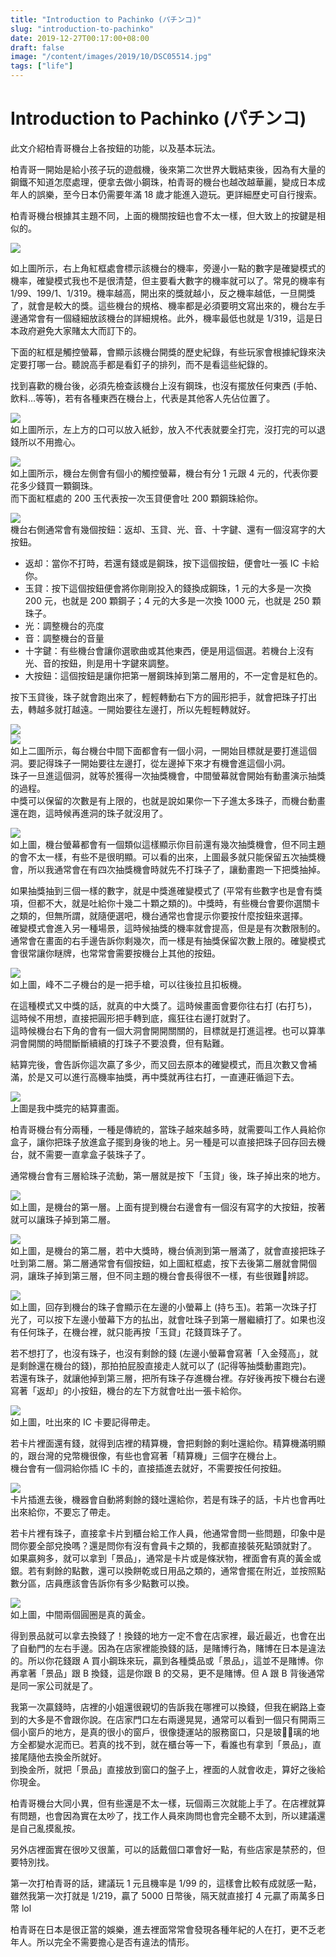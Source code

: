 ```yaml
---
title: "Introduction to Pachinko (パチンコ)"
slug: "introduction-to-pachinko"
date: 2019-12-27T00:17:00+08:00
draft: false
image: "/content/images/2019/10/DSC05514.jpg"
tags: ["life"]
---
```


# Introduction to Pachinko (パチンコ)

此文介紹柏青哥機台上各按鈕的功能，以及基本玩法。  

柏青哥一開始是給小孩子玩的遊戲機，後來第二次世界大戰結束後，因為有大量的鋼鐵不知道怎麼處理，便拿去做小鋼珠，柏青哥的機台也越改越華麗，變成日本成年人的誤樂，至今日本仍需要年滿 18 歲才能進入遊玩。更詳細歷史可自行搜索。  

柏青哥機台根據其主題不同，上面的機關按鈕也會不太一樣，但大致上的按鍵是相似的。  

![](/content/images/2019/12/probability.jpg)  

如上圖所示，右上角紅框處會標示該機台的機率，旁邊小一點的數字是確變模式的機率，確變模式我也不是很清楚，但主要看大數字的機率就可以了。常見的機率有 1/99、199/1、1/319。機率越高，開出來的獎就越小，反之機率越低，一旦開獎了，就會是較大的獎。這些機台的規格、機率都是必須要明文寫出來的，機台左手邊通常會有一個縫細放該機台的詳細規格。此外，機率最低也就是 1/319，這是日本政府避免大家賭太大而訂下的。  

下面的紅框是觸控螢幕，會顯示該機台開獎的歷史紀錄，有些玩家會根據紀錄來決定要打哪一台。聽說高手都是看釘子的排列，而不是看這些紀錄的。  

找到喜歡的機台後，必須先檢查該機台上沒有鋼珠，也沒有擺放任何東西 (手帕、飲料…等等)，若有各種東西在機台上，代表是其他客人先佔位置了。

![](/content/images/2019/12/insert-bill.jpg.jpg)  
如上圖所示，左上方的口可以放入紙鈔，放入不代表就要全打完，沒打完的可以退錢所以不用擔心。  

![](/content/images/2019/12/remain-money.jpg)  
如上圖所示，機台左側會有個小的觸控螢幕，機台有分 1 元跟 4 元的，代表你要花多少錢買一顆鋼珠。  
而下面紅框處的 200 玉代表按一次玉貸便會吐 200 顆鋼珠給你。

![](/content/images/2019/12/button.jpg)  
機台右側通常會有幾個按鈕：返却、玉貸、光、音、十字鍵、還有一個沒寫字的大按鈕。  

- 返却：當你不打時，若還有錢或是鋼珠，按下這個按鈕，便會吐一張 IC 卡給你。
- 玉貸：按下這個按鈕便會將你剛剛投入的錢換成鋼珠，1 元的大多是一次換 200 元，也就是 200 顆鋼子；4 元的大多是一次換 1000 元，也就是 250 顆珠子。
- 光：調整機台的亮度
- 音：調整機台的音量
- 十字鍵：有些機台會讓你選歌曲或其他東西，便是用這個選。若機台上沒有光、音的按鈕，則是用十字鍵來調整。
- 大按鈕：這個按鈕是讓你把第一層鋼珠掉到第二層用的，不一定會是紅色的。

按下玉貸後，珠子就會跑出來了，輕輕轉動右下方的圓形把手，就會把珠子打出去，轉越多就打越遠。一開始要往左邊打，所以先輕輕轉就好。  

![](/content/images/2019/12/target.jpg)  
![](/content/images/2019/12/target-2.jpg)  
如上二圖所示，每台機台中間下面都會有一個小洞，一開始目標就是要打進這個洞。要記得珠子一開始要往左邊打，從左邊掉下來才有機會進這個小洞。  
珠子一旦進這個洞，就等於獲得一次抽獎機會，中間螢幕就會開始有動畫演示抽獎的過程。  
中獎可以保留的次數是有上限的，也就是說如果你一下子進太多珠子，而機台動畫還在跑，這時候再進洞的珠子就沒用了。  

![](/content/images/2019/12/remain-shot.jpg)  
如上圖，機台螢幕都會有一個類似這樣顯示你目前還有幾次抽獎機會，但不同主題的會不太一樣，有些不是很明顯。可以看的出來，上圖最多就只能保留五次抽獎機會，所以我通常會在有四次抽獎機會時就先不打珠子了，讓動畫跑一下把獎抽掉。  

如果抽獎抽到三個一樣的數字，就是中獎進確變模式了 (平常有些數字也是會有獎項，但都不大，就是吐給你十幾二十顆之類的)。中獎時，有些機台會要你選關卡之類的，但無所謂，就隨便選吧，機台通常也會提示你要按什麼按鈕來選擇。  
確變模式會進入另一種場景，這時候抽獎的機率就會提高，但是是有次數限制的。通常會在畫面的右手邊告訴你剩幾次，而一樣是有抽獎保留次數上限的。確變模式會很常讓你瞇牌，也常常會需要按機台上其他的按鈕。  

![](/content/images/2019/12/different-type.jpg)  
如上圖，峰不二子機台的是一把手槍，可以往後拉且扣板機。  

在這種模式又中獎的話，就真的中大獎了。這時候畫面會要你往右打 (右打ち)，這時候不用想，直接把圓形把手轉到底，瘋狂往右邊打就對了。  
這時候機台右下角的會有一個大洞會開開關關的，目標就是打進這裡。也可以算準洞會開關的時間斷斷續續的打珠子不要浪費，但有點難。  

結算完後，會告訴你這次贏了多少，而又回去原本的確變模式，而且次數又會補滿，於是又可以進行高機率抽獎，再中獎就再往右打，一直連莊循迴下去。  

![](/content/images/2019/12/max-bonus.jpg)  
上圖是我中獎完的結算畫面。  

柏青哥機台有分兩種，一種是傳統的，當珠子越來越多時，就需要叫工作人員給你盒子，讓你把珠子放進盒子擺到身後的地上。另一種是可以直接把珠子回存回去機台，就不需要一直拿盒子裝珠子了。  

通常機台會有三層給珠子流動，第一層就是按下「玉貸」後，珠子掉出來的地方。

![](/content/images/2019/12/first-layer.jpg)  
如上圖，是機台的第一層。上面有提到機台右邊會有一個沒有寫字的大按鈕，按著就可以讓珠子掉到第二層。  

![](/content/images/2019/12/second-layter.jpg)  
如上圖，是機台的第二層，若中大獎時，機台偵測到第一層滿了，就會直接把珠子吐到第二層。第二層通常會有個按鈕，如上圖紅框處，按下去後第二層就會開個洞，讓珠子掉到第三層，但不同主題的機台會長得很不一樣，有些很難辨認。  

![](/content/images/2019/12/remain-ball.jpg)  
如上圖，回存到機台的珠子會顯示在左邊的小螢幕上 (持ち玉)。若第一次珠子打光了，可以按下左邊小螢幕下方的払出，就會吐珠子到第一層繼續打了。如果也沒有任何珠子，在機台裡，就只能再按「玉貸」花錢買珠子了。  

若不想打了，也沒有珠子，也沒有剩餘的錢 (左邊小螢幕會寫著「入金殘高」，就是剩餘還在機台的錢)，那拍拍屁股直接走人就可以了 (記得等抽獎動畫跑完)。  
若還有珠子，就讓他掉到第三層，把所有珠子存進機台裡。存好後再按下機台右邊寫著「返却」的小按鈕，機台的左下方就會吐出一張卡給你。  

![](/content/images/2019/12/card.jpg)  
如上圖，吐出來的 IC 卡要記得帶走。  

若卡片裡面還有錢，就得到店裡的精算機，會把剩餘的剩吐還給你。精算機滿明顯的，跟台灣的兌幣機很像，有些也會寫著「精算機」三個字在機台上。  
機台會有一個洞給你插 IC 卡的，直接插進去就好，不需要按任何按鈕。  

![](/content/images/2019/12/money-from-card.jpg)  
卡片插進去後，機器會自動將剩餘的錢吐還給你，若是有珠子的話，卡片也會再吐出來給你，不要忘了帶走。  

若卡片裡有珠子，直接拿卡片到櫃台給工作人員，他通常會問一些問題，印象中是問你要全部兌換嗎？還是問你有沒有會員卡之類的，我都直接裝死點頭就對了。  
如果贏夠多，就可以拿到「景品」，通常是卡片或是條狀物，裡面會有真的黃金或銀。若有剩餘的點數，還可以換餅乾或日用品之類的，通常會擺在附近，並按照點數分區，店員應該會告訴你有多少點數可以換。  

![](/content/images/2019/12/keihin.jpg)  
如上圖，中間兩個圓圈是真的黃金。

得到景品就可以拿去換錢了！換錢的地方一定不會在店家裡，最近最近，也會在出了自動門的左右手邊。因為在店家裡能換錢的話，是賭博行為，賭博在日本是違法的。所以你花錢跟 A 買小鋼珠來玩，贏到各種獎品或「景品」，這並不是賭博。你再拿著「景品」跟 B 換錢，這是你跟 B 的交易，更不是賭博。但 A 跟 B 背後通常是同一家公司就是了。  

我第一次贏錢時，店裡的小姐還很親切的告訴我在哪裡可以換錢，但我在網路上查到的大多是不會跟你說。在店家門口左右兩邊晃晃，通常可以看到一個只有開兩三個小窗戶的地方，是真的很小的窗戶，很像捷運站的服務窗口，只是玻璃的地方全都變水泥而已。若真的找不到，就在櫃台等一下，看誰也有拿到「景品」，直接尾隨他去換金所就好。  
到換金所，就把「景品」直接放到窗口的盤子上，裡面的人就會收走，算好之後給你現金。  

柏青哥機台大同小異，但有些還是不太一樣，玩個兩三次就能上手了。在店裡就算有問題，也會因為實在太吵了，找工作人員來詢問也會完全聽不太到，所以建議還是自己亂摸亂按。  

另外店裡面實在很吵又很薰，可以的話戴個口罩會好一點，有些店家是禁菸的，但要特別找。  

第一次打柏青哥的話，建議玩 1 元且機率是 1/99 的，這樣會比較有成就感一點，雖然我第一次打就是 1/219，贏了 5000 日幣後，隔天就直接打 4 元贏了兩萬多日幣 lol  

柏青哥在日本是很正當的娛樂，進去裡面常常會發現各種年紀的人在打，更不乏老年人。所以完全不需要擔心是否有違法的情形。